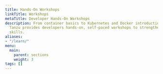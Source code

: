 ```yaml
---
title: Hands-On Workshops
linkTitle: Workshops
metaTitle: Developer Hands-On Workshops
description: From container basics to Kubernetes and Docker introductions, VMware
  Tanzu provides developers hands-on, self-paced workshops to strengthen industry
  skills.
aliases:
- "/learn/"
menu:
  main:
    parent: sections
    weight: 3
tags: []
---
```

